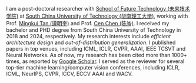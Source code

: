 I am a post-doctoral researcher with [School of Future Technology (未来技术学院)](https://www2.scut.edu.cn/ft/) at [South China University of Technology (华南理工大学)](https://www.scut.edu.cn/), working with Prof. [Mingkui Tan (谭明奎)](https://tanmingkui.github.io/) and Prof. [Cen Chen (陈岑)](https://scholar.google.com/citations?user=pPsNBWUAAAAJ). I received my bachelor and PHD degree from South China University of Technology in 2018 and 2024, respectively. My research interests include <em>efficient architecture design</em> and <em>out-of-distribution generalization</em>. I published papers in top venues, including ICML, ICLR, CVPR, AAAI, IEEE TCSVT and Neural Networks. As of now, my research has been cited more than 1000+ times, as reported by [Google Scholar](https://scholar.google.com/citations?user=NHZCt2EAAAAJ). I served as the reviewer for several top-tier machine learning/computer vision conferences, including ICLR, ICML, NeurIPS, CVPR, ICCV, ECCV AAAI and WACV.
